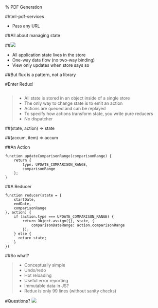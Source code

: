 % PDF Generation

#html-pdf-services

* Pass any URL

##All about managing state

##![](https://facebook.github.io/flux/img/flux-simple-f8-diagram-with-client-action-1300w.png)

* All application state lives in the store
* One-way data flow (no two-way binding)
* View only updates when store says so

##But flux is a pattern, not a library

#Enter Redux!

##
> * All state is stored in an object inside of a single store
> * The only way to change state is to emit an action
> * Actions are queued and can be replayed
> * To specify how actions transform state, you write pure reducers
> * No dispatcher

##(state, action) => state

##(accum, item) => accum

##An Action
```
function updateComparisonRange(comparisonRange) {
    return {
        type: UPDATE_COMPARISON_RANGE,
        comparisonRange
    };
}
```

##A Reducer

```
function reducer(state = {
    startDate,
    endDate,
    comparisonRange
}, action) {
    if (action.type === UPDATE_COMPARISON_RANGE) {
        return Object.assign({}, state, {
            comparisonDateRange: action.comparisonRange
        });
    } else {
      return state;
    }
})
```

##So what?

> * Conceptually simple
> * Undo/redo
> * Hot reloading
> * Useful error reporting
> * Immutable data in JS?
> * Redux is only 99 lines (without sanity checks)

#Questions?
![](https://media.giphy.com/media/zjQrmdlR9ZCM/giphy.gif)
